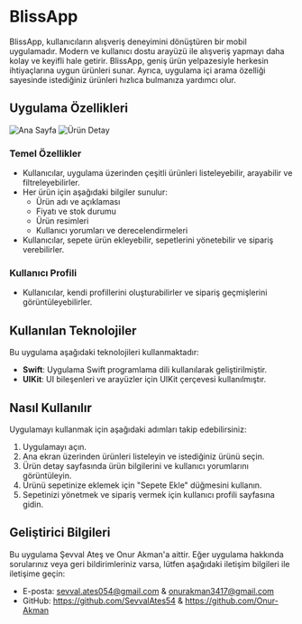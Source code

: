 # BlissApp
BlissApp, kullanıcıların alışveriş deneyimini dönüştüren bir mobil uygulamadır. Modern ve kullanıcı dostu arayüzü ile alışveriş yapmayı daha kolay ve keyifli hale getirir. BlissApp, geniş ürün yelpazesiyle herkesin ihtiyaçlarına uygun ürünleri sunar. Ayrıca, uygulama içi arama özelliği sayesinde istediğiniz ürünleri hızlıca bulmanıza yardımcı olur.

## Uygulama Özellikleri
![Ana Sayfa](https://github.com/YourUsername/ShoppingApp/assets/home-screen.png)
![Ürün Detay](https://github.com/YourUsername/ShoppingApp/assets/product-detail.png)

### Temel Özellikler

- Kullanıcılar, uygulama üzerinden çeşitli ürünleri listeleyebilir, arayabilir ve filtreleyebilirler.
- Her ürün için aşağıdaki bilgiler sunulur:
  - Ürün adı ve açıklaması
  - Fiyatı ve stok durumu
  - Ürün resimleri
  - Kullanıcı yorumları ve derecelendirmeleri
- Kullanıcılar, sepete ürün ekleyebilir, sepetlerini yönetebilir ve sipariş verebilirler.

### Kullanıcı Profili

- Kullanıcılar, kendi profillerini oluşturabilirler ve sipariş geçmişlerini görüntüleyebilirler.

## Kullanılan Teknolojiler

Bu uygulama aşağıdaki teknolojileri kullanmaktadır:

- **Swift**: Uygulama Swift programlama dili kullanılarak geliştirilmiştir.
- **UIKit**: UI bileşenleri ve arayüzler için UIKit çerçevesi kullanılmıştır.

## Nasıl Kullanılır

Uygulamayı kullanmak için aşağıdaki adımları takip edebilirsiniz:

1. Uygulamayı açın.
2. Ana ekran üzerinden ürünleri listeleyin ve istediğiniz ürünü seçin.
3. Ürün detay sayfasında ürün bilgilerini ve kullanıcı yorumlarını görüntüleyin.
4. Ürünü sepetinize eklemek için "Sepete Ekle" düğmesini kullanın.
5. Sepetinizi yönetmek ve sipariş vermek için kullanıcı profili sayfasına gidin.

## Geliştirici Bilgileri

Bu uygulama Şevval Ateş ve Onur Akman'a aittir. Eğer uygulama hakkında sorularınız veya geri bildirimleriniz varsa, lütfen aşağıdaki iletişim bilgileri ile iletişime geçin:

- E-posta: sevval.ates054@gmail.com & onurakman3417@gmail.com
- GitHub: https://github.com/SevvalAtes54 & https://github.com/Onur-Akman
